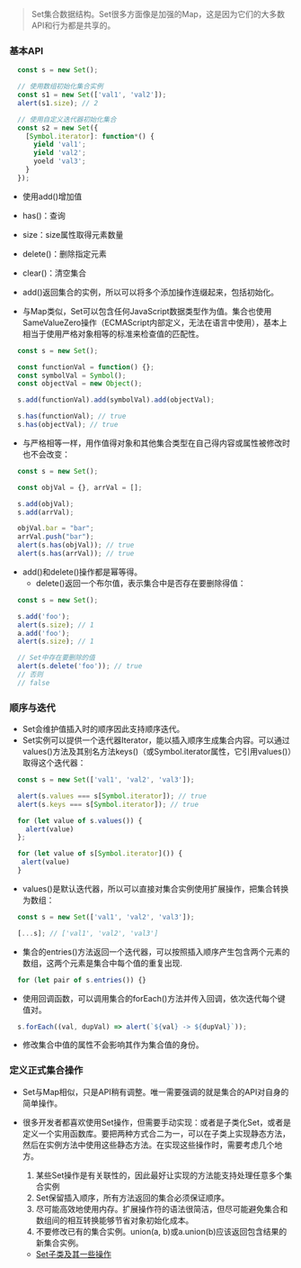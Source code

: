 > Set集合数据结构。Set很多方面像是加强的Map，这是因为它们的大多数API和行为都是共享的。

### 基本API

```js
  const s = new Set();

  // 使用数组初始化集合实例
  const s1 = new Set(['val1', 'val2']);
  alert(s1.size); // 2

  // 使用自定义迭代器初始化集合
  const s2 = new Set({
    [Symbol.iterator]: function*() {
      yield 'val1';
      yield 'val2';
      yoeld 'val3';
    }
  });
```

- 使用add()增加值
- has()：查询
- size：size属性取得元素数量
- delete()：删除指定元素
- clear()：清空集合

- add()返回集合的实例，所以可以将多个添加操作连缀起来，包括初始化。

- 与Map类似，Set可以包含任何JavaScript数据类型作为值。集合也使用SameValueZero操作（ECMAScript内部定义，无法在语言中使用），基本上相当于使用严格对象相等的标准来检查值的匹配性。

```js
  const s = new Set();

  const functionVal = function() {};
  const symbolVal = Symbol();
  const objectVal = new Object();

  s.add(functionVal).add(symbolVal).add(objectVal);

  s.has(functionVal); // true
  s.has(objectVal); // true
```

- 与严格相等一样，用作值得对象和其他集合类型在自己得内容或属性被修改时也不会改变：

```js
  const s = new Set();

  const objVal = {}, arrVal = [];

  s.add(objVal);
  s.add(arrVal);

  objVal.bar = "bar";
  arrVal.push("bar");
  alert(s.has(objVal)); // true
  alert(s.has(arrVal)); // true
```

- add()和delete()操作都是幂等得。
  - delete()返回一个布尔值，表示集合中是否存在要删除得值：

```js
  const s = new Set();

  s.add('foo');
  alert(s.size); // 1
  a.add('foo');
  alert(s.size); // 1

  // Set中存在要删除的值
  alert(s.delete('foo')); // true
  // 否则
  // false
```

### 顺序与迭代

- Set会维护值插入时的顺序因此支持顺序迭代。
- Set实例可以提供一个迭代器Iterator，能以插入顺序生成集合内容。可以通过values()方法及其别名方法keys()（或Symbol.iterator属性，它引用values()）取得这个迭代器：

```js
  const s = new Set(['val1', 'val2', 'val3']);

  alert(s.values === s[Symbol.iterator]); // true
  alert(s.keys === s[Symbol.iterator]); // true

  for (let value of s.values()) {
    alert(value)
  };

  for (let value of s[Symbol.iterator]()) {
   alert(value) 
  }
```

- values()是默认迭代器，所以可以直接对集合实例使用扩展操作，把集合转换为数组：

```js
  const s = new Set(['val1', 'val2', 'val3']);

  [...s]; // ['val1', 'val2', 'val3']
```

- 集合的entries()方法返回一个迭代器，可以按照插入顺序产生包含两个元素的数组，这两个元素是集合中每个值的重复出现.
```js
  for (let pair of s.entries()) {}
```

- 使用回调函数，可以调用集合的forEach()方法并传入回调，依次迭代每个键值对。
```js
  s.forEach((val, dupVal) => alert(`${val} -> ${dupVal}`));
```

- 修改集合中值的属性不会影响其作为集合值的身份。

### 定义正式集合操作

- Set与Map相似，只是API稍有调整。唯一需要强调的就是集合的API对自身的简单操作。

- 很多开发者都喜欢使用Set操作，但需要手动实现：或者是子类化Set，或者是定义一个实用函数库。要把两种方式合二为一，可以在子类上实现静态方法，然后在实例方法中使用这些静态方法。在实现这些操作时，需要考虑几个地方。
  1. 某些Set操作是有关联性的，因此最好让实现的方法能支持处理任意多个集合实例
  2. Set保留插入顺序，所有方法返回的集合必须保证顺序。
  3. 尽可能高效地使用内存。扩展操作符的语法很简洁，但尽可能避免集合和数组间的相互转换能够节省对象初始化成本。
  4. 不要修改已有的集合实例。union(a, b)或a.union(b)应该返回包含结果的新集合实例。

  - [Set子类及其一些操作](./js-set.js)